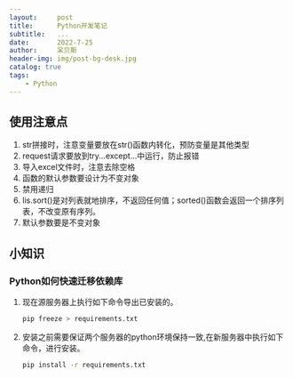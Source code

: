 ```yaml
---
layout:     post
title:      Python开发笔记
subtitle:   ...
date:       2022-7-25
author:     呆贝斯
header-img: img/post-bg-desk.jpg
catalog: true
tags:
    - Python
---
```

## 使用注意点

1. str拼接时，注意变量要放在str()函数内转化，预防变量是其他类型
2. request请求要放到try...except...中运行，防止报错
3. 导入excel文件时，注意去除空格
4. 函数的默认参数要设计为不变对象
5. 禁用递归
6. lis.sort()是对列表就地排序，不返回任何值；sorted()函数会返回一个排序列表，不改变原有序列。
7. 默认参数要是不变对象

## 小知识

### Python如何快速迁移依赖库

1. 现在源服务器上执行如下命令导出已安装的。

    ```bash
    pip freeze > requirements.txt
    ```

2. 安装之前需要保证两个服务器的python环境保持一致,在新服务器中执行如下命令，进行安装。

    ```bash
    pip install -r requirements.txt
    ```
